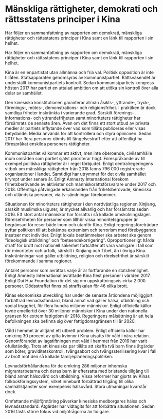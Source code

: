 # Mänskliga rättigheter, demokrati och rättsstatens principer i Kina

Här följer en sammanfattning av rapporten om demokrati, mänskliga rättigheter och rättsstatens principer i Kina samt en länk till rapporten i sin helhet.

Här följer en sammanfattning av rapporten om demokrati, mänskliga rättigheter och rättsstatens principer i Kina samt en länk till rapporten i sin helhet.

Kina är en enpartistat utan allmänna och fria val. Politisk opposition är inte tillåten. Statsapparaten genomsyras av kommunistpartiet. Rättsväsendet är underställt kommunistpartiets kontroll. Sedan kommunistpartiets kongress hösten 2017 har partiet en uttalad ambition om att utöka sin kontroll över alla delar av samhället.

Den kinesiska konstitutionen garanterar allmän åsikts-, yttrande-, tryck-, förenings-, mötes-, demonstrations- och religionsfrihet. I praktiken är dock samtliga friheter inskränkta i varierande grad. Särskilt förenings-, informations- och yttrandefriheten samt minoriteters rättigheter har försämrats de senaste åren. Även om det finns ett stort utbud av privata medier är partiets inflytande över vad som tillåts publiceras eller visas betydande. Media används för att kontrollera och styra opinionen. Sedan 2017 har flera personer dömts till fängelsestraff efter att offentligt ha förespråkat enskilda personers rättigheter.

Kommunistpartiet välkomnar ett aktivt, men inte oberoende, civilsamhälle inom områden som partiet självt prioriterar högt. Förespråkande av till exempel politiska rättigheter är i regel förbjudet. Enligt centralregeringens vitbok om mänskliga rättigheter från 2018 fanns 796 000 registrerade organisationer i landet. Samtidigt har utrymmet för det civila samhället krympt under senare år. Enligt Amnesty International förekom frihetsberövande av aktivister och människorättsförsvarare under 2017 och 2018. Offentliga påtvingade erkännanden från frihetsberövade, kinesiska och utländska personer, via tv-sändningar förekommer.

Situationen för minoriteters rättigheter i den nordvästliga regionen Xinjiang, särskilt muslimska uigurer, är mycket allvarlig och har försämrats sedan 2016. Ett stort antal människor har försatts i så kallade omskolningsläger. Rörelsefriheten för personer som tillhör vissa minoritetsgrupper är begränsad för resor både inom och utanför Kina. Enligt regeringsföreträdare syftar politiken till att bekämpa extremism och terrorism med förebyggande insatser mot individer. Enligt lokala bestämmelser ska arbetet ske genom ”ideologisk utbildning” och
”beteendekorrigering”. Oproportionerligt hårda straff för brott mot nationell säkerhet fortsätter att vara vanligare i fall som rör minoriteter och urfolk, särskilt i Xinjiang och Tibet, än i övriga Kina. Inskränkningar vad gäller utbildning, religion och rörelsefrihet är särskilt förekommande i samma regioner.

Antalet personer som avrättas varje år är fortfarande en statshemlighet. Enligt Amnesty International avrättade Kina flest personer i världen 2017. Enligt Dui Hua Foundation rör det sig om uppskattningsvis cirka 2 000 personer. Dödsstraffet finns på straffskalan för 46 olika brott.

Kinas ekonomiska utveckling har under de senaste årtiondena möjliggjort förbättrad levnadsstandard, bland annat vad gäller hälsa, utbildning och social trygghet, för flera hundra miljoner människor. Enligt officiella källor levde emellertid över 30 miljoner människor i Kina under den nationella gränsen för extrem fattigdom år 2018. Regeringens målsättning är att hela befolkningen ska befinna sig över fattigdomsgränsen till år 2020.

Våld i hemmet är alltjämt ett utbrett problem. Enligt officiella källor har omkring 30 procent av gifta kvinnor i Kina utsatts för våld i nära relation. Genomförandet av lagstiftningen mot våld i hemmet från 2016 har varit ofullständig. Trots att kinesiska par tillåts att skaffa två barn finns åtgärder som böter, graviditetskontroll, tvångsabort och tvångssterilisering kvar i fall av brott mot den så kallade familjeplaneringspolitiken.

Levnadsförhållandena för de omkring 286 miljoner inhemska migrantarbetarna och deras barn är eftersatta med bristande tillgång till bland annat hälsovård och utbildning. Vissa reformer har gjorts av Kinas folkbokföringssystem, vilket inneburit förbättrad tillgång till olika samhällstjänster som exempelvis hälsovård. Stora utmaningar kvarstår dock.

Omfattande miljöförstöring påverkar kinesiska medborgares hälsa och levnadsstandard. Åtgärder har vidtagits för att förbättra situationen. Sedan 2016 fästs större fokus vid miljöfrågorna än tidigare.
